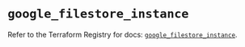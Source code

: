 # `google_filestore_instance`

Refer to the Terraform Registry for docs: [`google_filestore_instance`](https://registry.terraform.io/providers/hashicorp/google-beta/6.10.0/docs/resources/google_filestore_instance).

